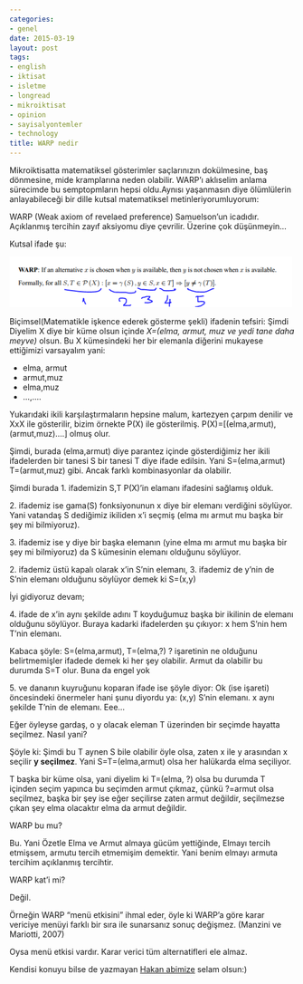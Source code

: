 ```yaml
---
categories:
- genel
date: 2015-03-19
layout: post
tags:
- english
- iktisat
- isletme
- longread
- mikroiktisat
- opinion
- sayisalyontemler
- technology
title: WARP nedir
---
```


Mikroiktisatta matematiksel gösterimler saçlarınızın dokülmesine, baş dönmesine, mide kramplarına neden olabilir. WARP’ı aklıselim anlama sürecimde bu semptopmların hepsi oldu.Aynısı yaşanmasın diye ölümlülerin anlayabileceği bir dille kutsal matematiksel metinleriyorumluyorum:

WARP (Weak axiom of revelaed preference) Samuelson’un icadıdır. Açıklanmış tercihin zayıf aksiyomu diye çevrilir. Üzerine çok düşünmeyin…

Kutsal ifade şu:

![image](/images/tumblr_inline_nlgnssCu4E1r4exmc_500.png)

  

Biçimsel(Matematikle işkence ederek gösterme şekli) ifadenin tefsiri: Şimdi Diyelim X diye bir küme olsun içinde _X=(elma, armut, muz ve yedi tane daha meyve)_ olsun. Bu X kümesindeki her bir elemanla diğerini mukayese ettiğimizi varsayalım yani:

- elma, armut
- armut,muz
- elma,muz
- …,….

Yukarıdaki ikili karşılaştırmaların hepsine malum, kartezyen çarpım denilir ve XxX ile gösterilir, bizim örnekte P(X) ile gösterilmiş. P(X)=\[(elma,armut),(armut,muz)….\] olmuş olur.

Şimdi, burada (elma,armut) diye parantez içinde gösterdiğimiz her ikili ifadelerden bir tanesi S bir tanesi T diye ifade edilsin. Yani S=(elma,armut) T=(armut,muz) gibi. Ancak farklı kombinasyonlar da olabilir.

Şimdi burada 1. ifademizin S,T P(X)’in elamanı ifadesini sağlamış olduk.

2\. ifademiz ise gama(S) fonksiyonunun x diye bir elemanı verdiğini söylüyor. Yani vatandaş S dediğimiz ikiliden x’i seçmiş (elma mı armut mu başka bir şey mi bilmiyoruz).

3\. ifademiz ise y diye bir başka elemanın (yine elma mı armut mu başka bir şey mi bilmiyoruz) da S kümesinin elemanı olduğunu söylüyor.

2\. ifademiz üstü kapalı olarak x’in S’nin elemanı, 3. ifademiz de y’nin de S’nin elemanı olduğunu söylüyor demek ki S=(x,y)

İyi gidiyoruz devam;

4\. ifade de x’in aynı şekilde adını T koyduğumuz başka bir ikilinin de elemanı olduğunu söylüyor. Buraya kadarki ifadelerden şu çıkıyor: x hem S’nin hem T’nin elemanı.

Kabaca şöyle: S=(elma,armut), T=(elma,?) ? işaretinin ne olduğunu belirtmemişler ifadede demek ki her şey olabilir. Armut da olabilir bu durumda S=T olur. Buna da engel yok

5\. ve dananın kuyruğunu koparan ifade ise şöyle diyor: Ok (ise işareti) öncesindeki önermeler hani şunu diyordu ya: (x,y) S’nin elemanı. x aynı şekilde T’nin de elemanı. Eee…

Eğer öyleyse gardaş, o y olacak eleman T üzerinden bir seçimde hayatta seçilmez. Nasıl yani?

Şöyle ki: Şimdi bu T aynen S bile olabilir öyle olsa, zaten x ile y arasından x seçilir **y seçilmez**. Yani S=T=(elma,armut) olsa her halükarda elma seçiliyor.

T başka bir küme olsa, yani diyelim ki T=(elma, ?) olsa bu durumda T içinden seçim yapınca bu seçimden armut çıkmaz, çünkü ?=armut olsa seçilmez, başka bir şey ise eğer seçilirse zaten armut değildir, seçilmezse çıkan şey elma olacaktır elma da armut değildir.

WARP bu mu?

Bu. Yani Özetle Elma ve Armut almaya gücüm yettiğinde, Elmayı tercih etmişsem, armutu tercih etmemişim demektir. Yani benim elmayı armuta tercihim açıklanmış tercihtir.

WARP kat’i mi?

Değil. 

Örneğin WARP “menü etkisini” ihmal eder, öyle ki WARP’a göre karar vericiye menüyi farklı bir sıra ile sunarsanız sonuç değişmez. (Manzini ve Mariotti, 2007)

Oysa menü etkisi vardır. Karar verici tüm alternatifleri ele almaz.

Kendisi konuyu bilse de yazmayan [Hakan abimize](http://hakanemekci.tumblr.com/) selam olsun:)
